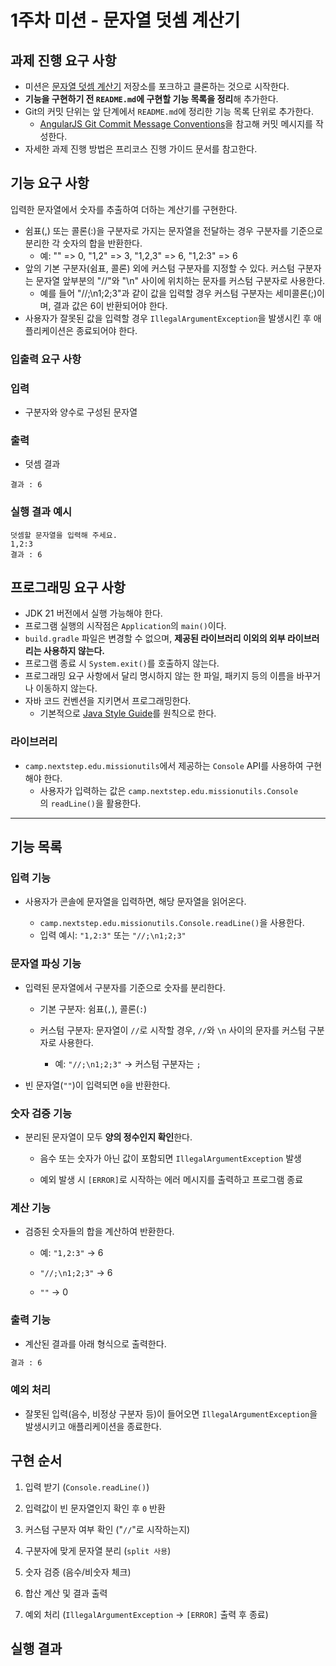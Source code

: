 # 1주차 미션 - 문자열 덧셈 계산기

## 과제 진행 요구 사항
- 미션은 [문자열 덧셈 계산기](https://github.com/woowacourse-precourse/java-calculator-8) 저장소를 포크하고 클론하는 것으로 시작한다.
- **기능을 구현하기 전 `README.md`에 구현할 기능 목록을 정리**해 추가한다.
- Git의 커밋 단위는 앞 단계에서 `README.md`에 정리한 기능 목록 단위로 추가한다.
    - [AngularJS Git Commit Message Conventions](https://gist.github.com/stephenparish/9941e89d80e2bc58a153)을 참고해 커밋 메시지를 작성한다.
- 자세한 과제 진행 방법은 프리코스 진행 가이드 문서를 참고한다.

## 기능 요구 사항
입력한 문자열에서 숫자를 추출하여 더하는 계산기를 구현한다.

- 쉼표(,) 또는 콜론(:)을 구분자로 가지는 문자열을 전달하는 경우 구분자를 기준으로 분리한 각 숫자의 합을 반환한다.
    - 예: "" => 0, "1,2" => 3, "1,2,3" => 6, "1,2:3" => 6
- 앞의 기본 구분자(쉼표, 콜론) 외에 커스텀 구분자를 지정할 수 있다. 커스텀 구분자는 문자열 앞부분의 "//"와 "\n" 사이에 위치하는 문자를 커스텀 구분자로 사용한다.
    - 예를 들어 "//;\n1;2;3"과 같이 값을 입력할 경우 커스텀 구분자는 세미콜론(;)이며, 결과 값은 6이 반환되어야 한다.
- 사용자가 잘못된 값을 입력할 경우 `IllegalArgumentException`을 발생시킨 후 애플리케이션은 종료되어야 한다.

### **입출력 요구 사항**

### **입력**

- 구분자와 양수로 구성된 문자열

### **출력**

- 덧셈 결과

```
결과 : 6
```

### **실행 결과 예시**

```
덧셈할 문자열을 입력해 주세요.
1,2:3
결과 : 6
```

## 프로그래밍 요구 사항
- JDK 21 버전에서 실행 가능해야 한다.
- 프로그램 실행의 시작점은 `Application`의 `main()`이다.
- `build.gradle` 파일은 변경할 수 없으며, **제공된 라이브러리 이외의 외부 라이브러리는 사용하지 않는다.**
- 프로그램 종료 시 `System.exit()`를 호출하지 않는다.
- 프로그래밍 요구 사항에서 달리 명시하지 않는 한 파일, 패키지 등의 이름을 바꾸거나 이동하지 않는다.
- 자바 코드 컨벤션을 지키면서 프로그래밍한다.
    - 기본적으로 [Java Style Guide](https://github.com/woowacourse/woowacourse-docs/blob/main/styleguide/java)를 원칙으로 한다.

### **라이브러리**

- `camp.nextstep.edu.missionutils`에서 제공하는 `Console` API를 사용하여 구현해야 한다.
    - 사용자가 입력하는 값은 `camp.nextstep.edu.missionutils.Console`의 `readLine()`을 활용한다.

---

## 기능 목록
### 입력 기능

- 사용자가 콘솔에 문자열을 입력하면, 해당 문자열을 읽어온다.

    - `camp.nextstep.edu.missionutils.Console.readLine()`을 사용한다.
    - 입력 예시: `"1,2:3"` 또는 `"//;\n1;2;3"`

### 문자열 파싱 기능

- 입력된 문자열에서 구분자를 기준으로 숫자를 분리한다.

    - 기본 구분자: 쉼표(`,`), 콜론(`:`)

    - 커스텀 구분자: 문자열이 `//`로 시작할 경우, `//`와 `\n` 사이의 문자를 커스텀 구분자로 사용한다.

        - 예: `"//;\n1;2;3"` → 커스텀 구분자는 `;`

- 빈 문자열(`""`)이 입력되면 `0`을 반환한다.

### 숫자 검증 기능

- 분리된 문자열이 모두 **양의 정수인지 확인**한다.

    - 음수 또는 숫자가 아닌 값이 포함되면 `IllegalArgumentException` 발생

    - 예외 발생 시 `[ERROR]`로 시작하는 에러 메시지를 출력하고 프로그램 종료

### 계산 기능

- 검증된 숫자들의 합을 계산하여 반환한다.

    - 예: `"1,2:3"` → 6

    - `"//;\n1;2;3"` → 6

    - `""` → 0

### 출력 기능

- 계산된 결과를 아래 형식으로 출력한다.

```bash
결과 : 6
```

### 예외 처리

- 잘못된 입력(음수, 비정상 구분자 등)이 들어오면 `IllegalArgumentException`을 발생시키고 애플리케이션을 종료한다.

## 구현 순서
1. 입력 받기 (`Console.readLine()`)

2. 입력값이 빈 문자열인지 확인 후 `0` 반환

3. 커스텀 구분자 여부 확인 ("`//`"로 시작하는지)

4. 구분자에 맞게 문자열 분리 (`split 사용`)

5. 숫자 검증 (음수/비숫자 체크)

6. 합산 계산 및 결과 출력

7. 예외 처리 (`IllegalArgumentException` → `[ERROR]` 출력 후 종료)

## 실행 결과
